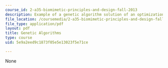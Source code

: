 ```yaml
---
course_id: 2-a35-biomimetic-principles-and-design-fall-2013
description: Example of a genetic algorithm solution of an optimization problem.
file_location: /coursemedia/2-a35-biomimetic-principles-and-design-fall-2013/5e9a2eed9c1873f05e5e13023f5e71ce_MIT2_A35F13_genetic_algo.pdf
file_type: application/pdf
layout: pdf
title: Genetic Algorithms
type: course
uid: 5e9a2eed9c1873f05e5e13023f5e71ce

---
```

None